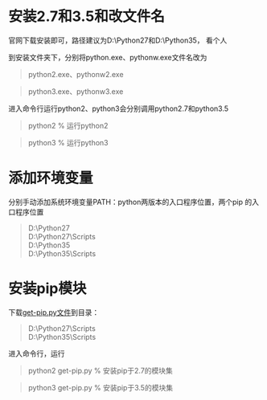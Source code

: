 # 安装2.7和3.5和改文件名

官网下载安装即可，路径建议为D:\Python27和D:\Python35， 看个人

到安装文件夹下，分别将python.exe、pythonw.exe文件名改为

>python2.exe、pythonw2.exe 

>python3.exe、pythonw3.exe

进入命令行运行python2、python3会分别调用python2.7和python3.5

>python2 % 运行python2

>python3 % 运行python3

# 添加环境变量

分别手动添加系统环境变量PATH：python两版本的入口程序位置，两个pip 的入口程序位置

>D:\Python27  
>D:\Python27\Scripts  
>D:\Python35  
>D:\Python35\Scripts 

# 安装pip模块

下载[get-pip.py文件](https://bootstrap.pypa.io/get-pip.py)到目录：

>D:\Python27\Scripts  
>D:\Python35\Scripts

进入命令行，运行

>python2 get-pip.py % 安装pip于2.7的模块集

>python3 get-pip.py % 安装pip于3.5的模块集
